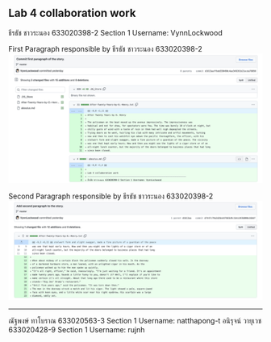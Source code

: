 
Lab 4 collaboration work
-----------------------------------------------------------------------------
ธีรธัช ชาวระนอง 633020398-2 Section 1 
Username: VynnLockwood

First Paragraph responsible by ธีรธัช ชาวระนอง 633020398-2
![First Paragrahp](/media/vynn-first-commit.png)

Second Paragraph responsible by ธีรธัช ชาวระนอง 633020398-2
![Second Paragrahp](/media/vynn-second-commit.png)

-----------------------------------------------------------------------------

ณัฐพงษ์ ทาโบราณ 633020563-3 Section 1 Username: natthapong-t
อนิรุจน์ วายุเวช 633020428-9 Section 1 Username: rujnh